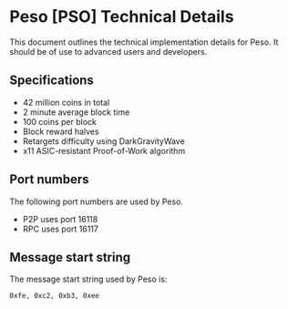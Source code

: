 Peso [PSO] Technical Details
===================================

This document outlines the technical implementation details for Peso. It should be of use to advanced users and developers.

Specifications
--------------

* 42 million coins in total
* 2 minute average block time
* 100 coins per block
* Block reward halves 
* Retargets difficulty using DarkGravityWave
* x11 ASIC-resistant Proof-of-Work algorithm

Port numbers
------------

The following port numbers are used by Peso.

* P2P uses port 16118
* RPC uses port 16117 

Message start string
--------------------

The message start string used by Peso is:

```
0xfe, 0xc2, 0xb3, 0xee
```
